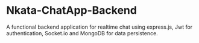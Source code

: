 # Nkata-ChatApp-Backend
A functional backend application for realtime chat using express.js, Jwt for authentication, Socket.io and MongoDB for data persistence.
